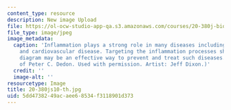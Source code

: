 ```yaml
---
content_type: resource
description: New image Upload
file: https://ol-ocw-studio-app-qa.s3.amazonaws.com/courses/20-380j-biological-engineering-design-spring-2010/5dd4738249acaee68534f3118901d373_20-380js10-th.jpg
file_type: image/jpeg
image_metadata:
  caption: 'Inflammation plays a strong role in many diseases including cancer, diabetes
    and cardiovascular disease. Targeting the inflammation processes shown in this
    diagram may be an effective way to prevent and treat such diseases. (Image courtesy
    of Peter C. Dedon. Used with permission. Artist: Jeff Dixon.)'
  credit: ''
  image-alt: ''
resourcetype: Image
title: 20-380js10-th.jpg
uid: 5dd47382-49ac-aee6-8534-f3118901d373
---
```

